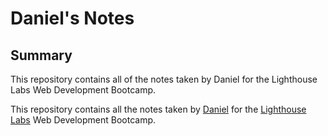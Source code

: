 # Daniel's Notes

## Summary 

This repository contains all of the notes taken by Daniel for the Lighthouse Labs Web Development Bootcamp.

This repository contains all the notes taken by [Daniel](https://github.com/danschae) for the [Lighthouse Labs](https://www.lighthouselabs.ca/) Web Development Bootcamp.


